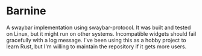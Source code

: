 # Barnine

A swaybar implementation using swaybar-protocol. It was built and
tested on Linux, but it might run on other systems. Incompatible
widgets should fail gracefully with a log message. I've been using
this as a hobby project to learn Rust, but I'm willing to maintain
the repository if it gets more users.
